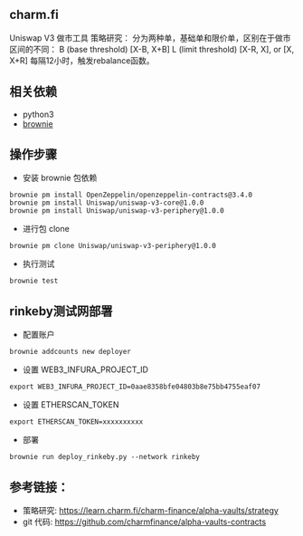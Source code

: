 ## charm.fi
 Uniswap V3 做市工具
策略研究：
分为两种单，基础单和限价单，区别在于做市区间的不同：
B (base threshold)   [X-B, X+B]
L (limit threshold)   [X-R, X], or [X, X+R]
每隔12小时，触发rebalance函数。


## 相关依赖  
- python3 
- [brownie](https://eth-brownie.readthedocs.io/en/stable/toctree.html)

## 操作步骤  
- 安装 brownie 包依赖 
```
brownie pm install OpenZeppelin/openzeppelin-contracts@3.4.0
brownie pm install Uniswap/uniswap-v3-core@1.0.0
brownie pm install Uniswap/uniswap-v3-periphery@1.0.0
```

- 进行包 clone 
```
brownie pm clone Uniswap/uniswap-v3-periphery@1.0.0
```

- 执行测试  
```
brownie test 
``` 

## rinkeby测试网部署 
- 配置账户 
```
brownie addcounts new deployer
```

- 设置 WEB3_INFURA_PROJECT_ID 
``` 
export WEB3_INFURA_PROJECT_ID=0aae8358bfe04803b8e75bb4755eaf07
```

- 设置 ETHERSCAN_TOKEN 
```
export ETHERSCAN_TOKEN=xxxxxxxxxx
``` 

- 部署 
```
brownie run deploy_rinkeby.py --network rinkeby
```

## 参考链接：
- 策略研究: https://learn.charm.fi/charm-finance/alpha-vaults/strategy  
- git 代码: https://github.com/charmfinance/alpha-vaults-contracts 